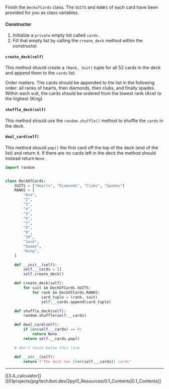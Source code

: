 Finish the `DeckofCards` class.
The `SUITS` and `RANKS` of each card have been provided for you as class variables.

#### Constructor

1. Initialize a `private` empty list called `cards` .
2. Fill that empty list by calling the `create_deck` method within the constructor.

#### `create_deck(self)` 
This method should create a `(Rank, Suit)` tuple for all 52 cards in the deck and append them to the `cards` list. 

Order matters. 
The cards should be appended to the list in the following order:
all ranks of hearts, then diamonds, then clubs, and finally spades.
Within each suit, the cards should be ordered from the lowest rank (Ace) to the highest (King).

#### `shuffle_deck(self)` 
This method should use the `random.shuffle()` method to shuffle the `cards` in the deck.

#### `deal_card(self)`
This method should `pop()` the first card off the top of the deck (end of the list) and return it.
If there are no cards left in the deck the method should instead return `None` .


``` python
import random


class DeckOfCards:
    SUITS = ["Hearts", "Diamonds", "Clubs", "Spades"]
    RANKS = [
        "Ace",
        "2",
        "3",
        "4",
        "5",
        "6",
        "7",
        "8",
        "9",
        "10",
        "Jack",
        "Queen",
        "King",
    ]

    def __init__(self):
        self.__cards = []
        self.create_deck()

    def create_deck(self):
        for suit in DeckOfCards.SUITS:
            for rank in DeckOfCards.RANKS:
                card_tuple = (rank, suit)
                self.__cards.append(card_tuple)

    def shuffle_deck(self):
        random.shuffle(self.__cards)

    def deal_card(self):
        if len(self.__cards) == 0:
            return None
        return self.__cards.pop()

    # don't touch below this line

    def __str__(self):
        return f"The deck has {len(self.__cards)} cards"
```

---
[[3.4_calculator]]
[[01projects/jpg/tech/bot.dev/2py/0_Resources/0.1_Contents|0.1_Contents]]